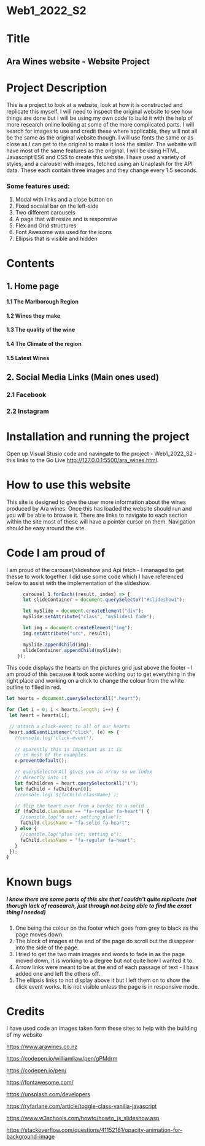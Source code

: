 # Web1_2022_S2
# Title
## Ara Wines website - Website Project 

# Project Description
This is a project to look at a website, look at how it is constructed and replicate this myself. I will need to inspect the original website to see how things are done but I will be using my own code to build it with the help of more research online looking at some of the more complicated parts.
I will search for images to use and credit these where applicable, they will not all be the same as the original website though. I will use fonts the same or as close as I can get to the original to make it look the similar. The website will have most of the same features as the original. 
I will be using HTML, Javascript ES6 and CSS to create this website. I have used a variety of styles, and a carousel with images, fetched using an Unaplash for the API data. These each contain three images and they change every 1.5 seconds. 

### Some features used:
 1. Modal with links and a close button on
 2. Fixed socaial bar on the left-side
 3. Two different carousels
 4. A page that will resize and is responsive
 5. Flex and Grid structures
 6. Font Awesome was used for the icons
 7. Ellipsis that is visible and hidden


# Contents
 ## 1. Home page
 #### 1.1 The Marlborough Region
 #### 1.2 Wines they make
 #### 1.3 The quality of the wine
 #### 1.4 The Climate of the region
 #### 1.5 Latest Wines

## 2. Social Media Links (Main ones used)
### 2.1 Facebook
### 2.2 Instagram

 
 # Installation and running the project
 Open up Visual Stusio code and navingate to the project - Web1_2022_S2 - this links to the Go Live http://127.0.0.1:5500/ara_wines.html. 
 
 
 # How to use this website
This site is designed to give the user more information about the wines produced by Ara wines. Once this has loaded the website should run and you will be able to browse it. There are links to navigate to each section within the site most of these will have a pointer cursor on them. Navigation should be easy around the site. 

# Code I am proud of
I am proud of the carousel/slideshow and Api fetch - I managed to get thesse to work together. I did use some code which I have referenced below to assist with the implementation of the slideshow.

```js
      carousel_1.forEach((result, index) => {
      let slideContainer = document.querySelector("#slideshow1");

      let mySlide = document.createElement("div");
      mySlide.setAttribute("class", "mySlides1 fade");

      let img = document.createElement("img");
      img.setAttribute("src", result);

      mySlide.appendChild(img);
      slideContainer.appendChild(mySlide);
    });
 ```
 
 This code displays the hearts on the pictures grid just above the footer - I am proud of this because it took some working out to get everything in the right place and working on a click to change the colour from the white outline to filled in red. 
 
 ```js
let hearts = document.querySelectorAll(".heart");

for (let i = 0; i < hearts.length; i++) {
  let heart = hearts[i];

  // attach a click-event to all of our hearts
  heart.addEventListener("click", (e) => {
    //console.log('click-event');
    
    // aparently this is important as it is
    // in most of the examples.
    e.preventDefault();

    // querySelectorAll gives you an array so we index
    // directly into it
    let faChildren = heart.querySelectorAll("i");
    let faChild = faChildren[0];
    //console.log(`${faChild.className}`);

    // flip the heart over from a border to a solid
    if (faChild.className == "fa-regular fa-heart") {
      //console.log("o set; setting plan");
      faChild.className = "fa-solid fa-heart";
    } else {
      //console.log("plan set; setting o");
      faChild.className = "fa-regular fa-heart";
    }
  });
}
```
 
 # Known bugs
 
 ##### I know there are some parts of this site that I couldn't quite replicate (not thorugh lack of reasearch, just through not being able to find the exact thing I needed) 
 
  1. One being the colour on the footer which goes from grey to black as the page moves down.
  2. The block of images at the end of the page do scroll but the disappear into the side of the page.
  3. I tried to get the two main images and words to fade in as the page moved down, it is working to a degree but not quite how I wanted it to.
  4. Arrow links were meant to be at the end of each passage of text - I have added one and left the others off. 
  5. The ellipsis links to not display above it but I left them on to show the click event works. It is not visible unless the page is in responsive mode.

# Credits

I have used code an images taken form these sites to help with the building of my website

https://www.arawines.co.nz

https://codepen.io/williamliaw/pen/gPMdrm

https://codepen.io/pen/

https://fontawesome.com/

https://unsplash.com/developers

https://ryfarlane.com/article/toggle-class-vanilla-javascript

https://www.w3schools.com/howto/howto_js_slideshow.asp

https://stackoverflow.com/questions/41152161/opacity-animation-for-background-image



